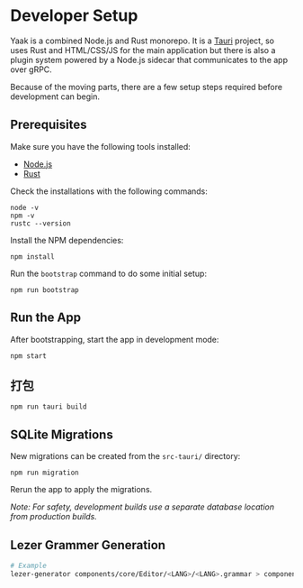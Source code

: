 # Developer Setup

Yaak is a combined Node.js and Rust monorepo. It is a [Tauri](https://tauri.app) project, so 
uses Rust and HTML/CSS/JS for the main application but there is also a plugin system powered
by a Node.js sidecar that communicates to the app over gRPC.

Because of the moving parts, there are a few setup steps required before development can 
begin.

## Prerequisites

Make sure you have the following tools installed:

- [Node.js](https://nodejs.org/en/download/package-manager)
- [Rust](https://www.rust-lang.org/tools/install)

Check the installations with the following commands:

```shell
node -v
npm -v
rustc --version
```

Install the NPM dependencies:

```shell
npm install
```

Run the `bootstrap` command to do some initial setup:

```shell
npm run bootstrap
```

## Run the App

After bootstrapping, start the app in development mode:

```shell
npm start
```

## 打包
```shell
npm run tauri build
```

## SQLite Migrations

New migrations can be created from the `src-tauri/` directory:
   
```shell
npm run migration
```

Rerun the app to apply the migrations. 

_Note: For safety, development builds use a separate database location from production builds._

## Lezer Grammer Generation

```sh
# Example
lezer-generator components/core/Editor/<LANG>/<LANG>.grammar > components/core/Editor/<LANG>/<LANG>.ts
```
